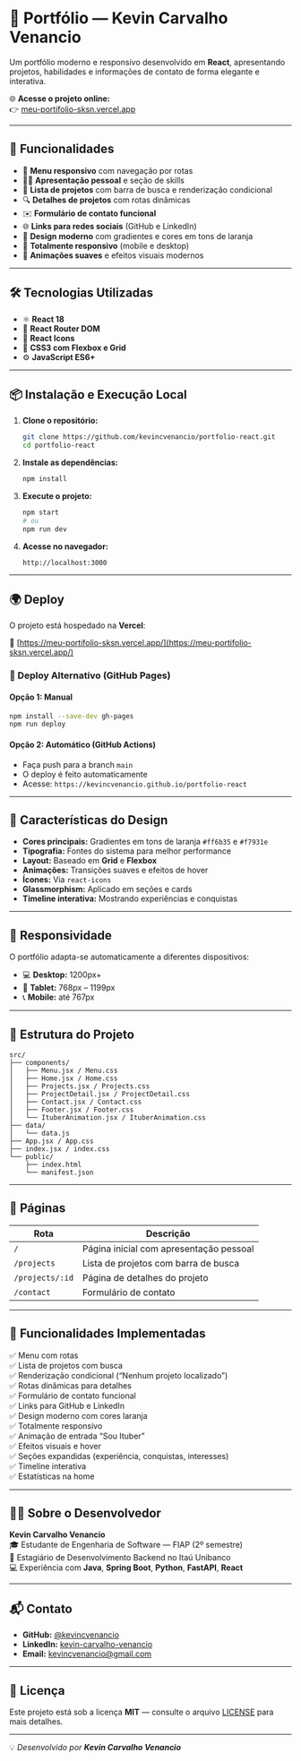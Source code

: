 # 💼 Portfólio — Kevin Carvalho Venancio

Um portfólio moderno e responsivo desenvolvido em **React**, apresentando projetos, habilidades e informações de contato de forma elegante e interativa.

🌐 **Acesse o projeto online:**  
👉 [meu-portifolio-sksn.vercel.app](https://meu-portifolio-sksn.vercel.app/)

---

## 🚀 Funcionalidades

- 🧭 **Menu responsivo** com navegação por rotas  
- 👨‍💻 **Apresentação pessoal** e seção de skills  
- 🧩 **Lista de projetos** com barra de busca e renderização condicional  
- 🔍 **Detalhes de projetos** com rotas dinâmicas  
- ✉️ **Formulário de contato funcional**  
- 🌐 **Links para redes sociais** (GitHub e LinkedIn)  
- 🎨 **Design moderno** com gradientes e cores em tons de laranja  
- 📱 **Totalmente responsivo** (mobile e desktop)  
- 💫 **Animações suaves** e efeitos visuais modernos  

---

## 🛠️ Tecnologias Utilizadas

- ⚛️ **React 18**
- 🧭 **React Router DOM**
- 🎨 **React Icons**
- 💅 **CSS3 com Flexbox e Grid**
- ⚙️ **JavaScript ES6+**

---

## 📦 Instalação e Execução Local

1. **Clone o repositório:**
   ```bash
   git clone https://github.com/kevincvenancio/portfolio-react.git
   cd portfolio-react
   ```

2. **Instale as dependências:**
   ```bash
   npm install
   ```

3. **Execute o projeto:**
   ```bash
   npm start
   # ou
   npm run dev
   ```

4. **Acesse no navegador:**
   ```
   http://localhost:3000
   ```

---

## 🌍 Deploy

O projeto está hospedado na **Vercel**:

🔗 [https://meu-portifolio-sksn.vercel.app/](https://meu-portifolio-sksn.vercel.app/)

### 🚧 Deploy Alternativo (GitHub Pages)

#### Opção 1: Manual
```bash
npm install --save-dev gh-pages
npm run deploy
```

#### Opção 2: Automático (GitHub Actions)
- Faça push para a branch `main`
- O deploy é feito automaticamente  
- Acesse: `https://kevincvenancio.github.io/portfolio-react`

---

## 🎨 Características do Design

- **Cores principais:** Gradientes em tons de laranja `#ff6b35` e `#f7931e`  
- **Tipografia:** Fontes do sistema para melhor performance  
- **Layout:** Baseado em **Grid** e **Flexbox**  
- **Animações:** Transições suaves e efeitos de hover  
- **Ícones:** Via `react-icons`  
- **Glassmorphism:** Aplicado em seções e cards  
- **Timeline interativa:** Mostrando experiências e conquistas  

---

## 📱 Responsividade

O portfólio adapta-se automaticamente a diferentes dispositivos:

- 💻 **Desktop:** 1200px+  
- 📱 **Tablet:** 768px – 1199px  
- 📞 **Mobile:** até 767px  

---

## 🧩 Estrutura do Projeto

```
src/
├── components/
│   ├── Menu.jsx / Menu.css
│   ├── Home.jsx / Home.css
│   ├── Projects.jsx / Projects.css
│   ├── ProjectDetail.jsx / ProjectDetail.css
│   ├── Contact.jsx / Contact.css
│   ├── Footer.jsx / Footer.css
│   └── ItuberAnimation.jsx / ItuberAnimation.css
├── data/
│   └── data.js
├── App.jsx / App.css
├── index.jsx / index.css
└── public/
    ├── index.html
    └── manifest.json
```

---

## 📄 Páginas

| Rota | Descrição |
|------|------------|
| `/` | Página inicial com apresentação pessoal |
| `/projects` | Lista de projetos com barra de busca |
| `/projects/:id` | Página de detalhes do projeto |
| `/contact` | Formulário de contato |

---

## 🎯 Funcionalidades Implementadas

✅ Menu com rotas  
✅ Lista de projetos com busca  
✅ Renderização condicional (“Nenhum projeto localizado”)  
✅ Rotas dinâmicas para detalhes  
✅ Formulário de contato funcional  
✅ Links para GitHub e LinkedIn  
✅ Design moderno com cores laranja  
✅ Totalmente responsivo  
✅ Animação de entrada “Sou Ituber”  
✅ Efeitos visuais e hover  
✅ Seções expandidas (experiência, conquistas, interesses)  
✅ Timeline interativa  
✅ Estatísticas na home  

---

## 👨‍💻 Sobre o Desenvolvedor

**Kevin Carvalho Venancio**  
🎓 Estudante de Engenharia de Software — FIAP (2º semestre)  
💼 Estagiário de Desenvolvimento Backend no Itaú Unibanco  
💻 Experiência com **Java**, **Spring Boot**, **Python**, **FastAPI**, **React**  

---

## 📬 Contato

- **GitHub:** [@kevincvenancio](https://github.com/kevincvenancio)  
- **LinkedIn:** [kevin-carvalho-venancio](https://www.linkedin.com/in/kevin-carvalho-venancio-7a1a45345/)  
- **Email:** kevincvenancio@gmail.com  

---

## 📝 Licença

Este projeto está sob a licença **MIT** — consulte o arquivo [LICENSE](LICENSE) para mais detalhes.

---

💡 _Desenvolvido por **Kevin Carvalho Venancio**_
